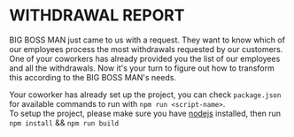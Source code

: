 # WITHDRAWAL REPORT

BIG BOSS MAN just came to us with a request. They want to know which of our employees process the most withdrawals requested by our customers. One of your coworkers has already provided you the list of our employees and all the withdrawals. Now it's your turn to figure out how to transform this according to the BIG BOSS MAN's needs.  

Your coworker has already set up the project, you can check `package.json` for available commands to run with `npm run <script-name>`.  
To setup the project, please make sure you have [nodejs](https://nodejs.dev/) installed, then run `npm install` && `npm run build`  